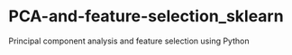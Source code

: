# PCA-and-feature-selection_sklearn
Principal component analysis and feature selection using Python 
